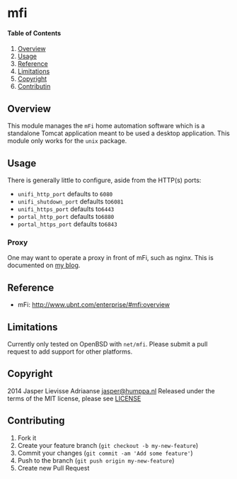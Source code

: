 # mfi

#### Table of Contents

1. [Overview](#overview)
2. [Usage](#usage)
3. [Reference](#reference)
4. [Limitations](#limitations)
5. [Copyright](#copyright)
6. [Contributin](#contributing)

## Overview

This module manages the `mFi` home automation software which is a
standalone Tomcat application meant to be used a desktop
application. This module only works for the `unix` package.

## Usage

There is generally little to configure, aside from the HTTP(s) ports:

- `unifi_http_port` defaults to `6080`
- `unifi_shutdown_port` defaults to`6081`
- `unifi_https_port` defaults to`6443`
- `portal_http_port` defaults to`6880`
- `portal_https_port` defaults to`6843`

### Proxy

One may want to operate a proxy in front of mFi, such as nginx. This
is documented on [my blog](http://blog.jasper.la/puppetized-mfi-controller/).

## Reference

- mFi: http://www.ubnt.com/enterprise/#mfi:overview

## Limitations

Currently only tested on OpenBSD with `net/mfi`.
Please submit a pull request to add support for other platforms.

## Copyright

2014 Jasper Lievisse Adriaanse <jasper@humppa.nl>
Released under the terms of the MIT license, please see [LICENSE](./LICENSE)

## Contributing

1. Fork it
2. Create your feature branch (`git checkout -b my-new-feature`)
3. Commit your changes (`git commit -am 'Add some feature'`)
4. Push to the branch (`git push origin my-new-feature`)
5. Create new Pull Request
